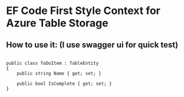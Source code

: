 # EF Code First Style Context for Azure Table Storage

## How to use it: (I use swagger ui for quick test)

<pre><code class='language-cs'>
public class ToDoItem : TableEntity
{
    public string Name { get; set; }

    public bool IsComplete { get; set; }
}
</code></pre>



